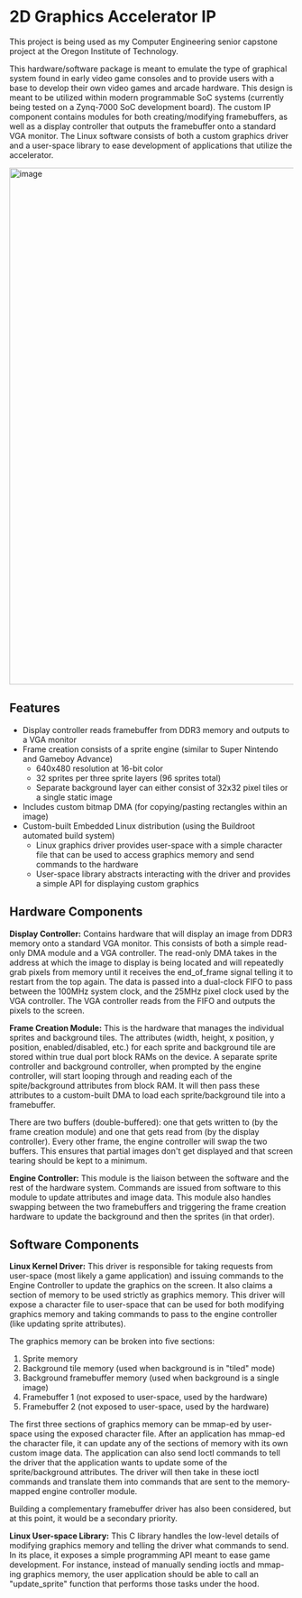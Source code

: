 # 2D Graphics Accelerator IP

This project is being used as my Computer Engineering senior capstone project at the Oregon Institute of Technology.

This hardware/software package is meant to emulate the type of graphical system found in early video
game consoles and to provide users with a base to develop their own video games and arcade hardware.
This design is meant to be utilized within modern programmable SoC systems (currently being tested on a
Zynq-7000 SoC development board). The custom IP component contains modules for both
creating/modifying framebuffers, as well as a display controller that outputs the framebuffer onto a standard
VGA monitor. The Linux software consists of both a custom graphics driver and a user-space library to ease
development of applications that utilize the accelerator.

<img width="916" alt="image" src="https://github.com/andrade824/2D-Graphics-Accelerator-IP/assets/6765289/25973428-3aba-4f2d-b628-03b7e5fd96bc">

## Features
<ul>
<li>Display controller reads framebuffer from DDR3 memory and outputs to a VGA monitor</li>
<li>Frame creation consists of a sprite engine (similar to Super Nintendo and Gameboy Advance)
<ul>
<li>640x480 resolution at 16-bit color</li>
<li>32 sprites per three sprite layers (96 sprites total)</li>
<li>Separate background layer can either consist of 32x32 pixel tiles or a single static image</li>
</ul>
</li>
<li>Includes custom bitmap DMA (for copying/pasting rectangles within an image)</li>
<li>Custom-built Embedded Linux distribution (using the Buildroot automated build system)
<ul>
<li>Linux graphics driver provides user-space with a simple character file that can be used to
access graphics memory and send commands to the hardware</li>
<li>User-space library abstracts interacting with the driver and provides a simple API for
displaying custom graphics</li>
</ul></li></ul>

## Hardware Components
<b>Display Controller:</b> Contains hardware that will display an image from DDR3 memory onto a standard VGA monitor. This consists of both a simple read-only DMA module and a VGA controller. The read-only DMA takes in the address at which the image to display is being located and will repeatedly grab pixels from memory until it receives the end_of_frame signal telling it to restart from the top again. The data is passed into a dual-clock FIFO to pass between the 100MHz system clock, and the 25MHz pixel clock used by the VGA controller. The VGA controller reads from the FIFO and outputs the pixels to the screen.

<b>Frame Creation Module:</b> This is the hardware that manages the individual sprites and background tiles. The attributes (width, height, x position, y position, enabled/disabled, etc.) for each sprite and background tile are stored within true dual port block RAMs on the device. A separate sprite controller and background controller, when prompted by the engine controller, will start looping through and reading each of the spite/background attributes from block RAM. It will then pass these attributes to a custom-built DMA to load each sprite/background tile into a framebuffer.

There are two buffers (double-buffered): one that gets written to (by the frame creation module) and one that gets read from (by the display controller). Every other frame, the engine controller will swap the two buffers. This ensures that partial images don't get displayed and that screen tearing should be kept to a minimum.

<b>Engine Controller:</b> This module is the liaison between the software and the rest of the hardware system. Commands are issued from software to this module to update attributes and image data. This module also handles swapping between the two framebuffers and triggering the frame creation hardware to update the background and then the sprites (in that order).

## Software Components
<b>Linux Kernel Driver:</b> This driver is responsible for taking requests from user-space (most likely a game application) and issuing commands to the Engine Controller to update the graphics on the screen. It also claims a section of memory to be used strictly as graphics memory. This driver will expose a character file to user-space that can be used for both modifying graphics memory and taking commands to pass to the engine controller (like updating sprite attributes).

The graphics memory can be broken into five sections:
<ol>
  <li>Sprite memory</li>
  <li>Background tile memory (used when background is in "tiled" mode)</li>
  <li>Background framebuffer memory (used when background is a single image)</li>
  <li>Framebuffer 1 (not exposed to user-space, used by the hardware)</li>
  <li>Framebuffer 2 (not exposed to user-space, used by the hardware)</li>
</ol>

The first three sections of graphics memory can be mmap-ed by user-space using the exposed character file. After an application has mmap-ed the character file, it can update any of the sections of memory with its own custom image data. The application can also send Ioctl commands to tell the driver that the application wants to update some of the sprite/background attributes. The driver will then take in these ioctl commands and translate them into commands that are sent to the memory-mapped engine controller module.

Building a complementary framebuffer driver has also been considered, but at this point, it would be a secondary priority.

<b>Linux User-space Library:</b> This C library handles the low-level details of modifying graphics memory and telling the driver what commands to send. In its place, it exposes a simple programming API meant to ease game development. For instance, instead of manually sending ioctls and mmap-ing graphics memory, the user application should be able to call an "update_sprite" function that performs those tasks under the hood.
